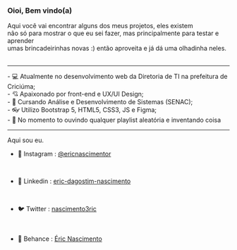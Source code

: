 
 <h3>Oioi, Bem vindo(a)</h3>
 
Aqui você vai encontrar alguns dos meus projetos, eles existem <br>
 não só para mostrar o que eu sei fazer, mas principalmente para testar e aprender<br>
 umas brincadeirinhas novas :) então aproveita e já dá uma olhadinha neles.
 <br> <br>
 
<hr></hr>
- 💻 Atualmente no desenvolvimento web da Diretoria de TI na prefeitura de Criciúma; <br>
- 💘 Apaixonado por front-end e UX/UI Design; <br>
- 📜 Cursando Análise e Desenvolvimento de Sistemas (SENAC); <br>
- 👓 Utilizo Bootstrap 5, HTML5, CSS3, JS e Figma; <br>
- 🤔 No momento to ouvindo qualquer playlist aleatória e inventando coisa<br>
<hr></hr>
Aqui sou eu.

  * 📸 Instagram : <a href="https://www.instagram.com/ericnascimentr/">@ericnascimentor</a><br>

<br>

  * 💬 Linkedin : <a href="https://www.linkedin.com/in/eric-dagostim-nascimento/">eric-dagostim-nascimento</a> <br>
<br>

* 🐦 Twitter : <a href="https://twitter.com/nascimento3ric">nascimento3ric</a> <br>

<br>

* 🎨 Behance : <a href="https://www.behance.net/ricnascimento">Éric Nascimento</a><br>
